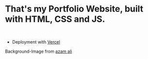 # That's my Portfolio Website, built with HTML, CSS and JS.
<br>

- Deployment with [Vercel](https://vercel.com)


Background-Image from [azam ali](https://www.flickr.com/photos/51035816082@N01/)
